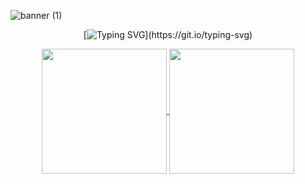 ![banner (1)](https://github.com/Adri22K/Adri22K/assets/168793109/5cd84067-e2ad-4298-946e-6296281e03cc)

<div align="center">

[![Typing SVG](https://readme-typing-svg.demolab.com?font=Pacifico&size=28&duration=3000&pause=1000&color=EDC5F8&center=verdadeiro&vCenter=falso&repeat=falso&random=falso&width=600&lines=%F0%9F%8C%BA+Hi%2C+welcome+to+my+profile!;+I'm+Adrielle+and+I'm+a+programming+student!)](https://git.io/typing-svg)
</div>





<div align="center">  
<a href="https://github-readme-stats.vercel.app/apiAdri22K=anuraghazra&show_icons=true&theme=dracula">
  <img height=200 align="center" src="https://github-readme-stats.vercel.app/apiAdri22K=anuraghazra" />
</a>
<a href="https://github-readme-stats.vercel.app/api/top-langs/Adri22K=anuraghazra&layout=compact">
  <img height=200 align="center" src="https://github-readme-stats.vercel.app/api/top-langsAdri22K=anuraghazra&layout=compact&langs_count=8&card_width=320" />
</a>


